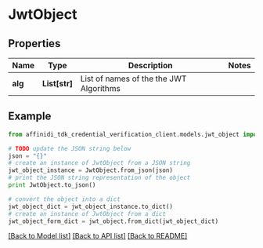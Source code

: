# JwtObject

## Properties

| Name    | Type          | Description                             | Notes |
| ------- | ------------- | --------------------------------------- | ----- |
| **alg** | **List[str]** | List of names of the the JWT Algorithms |

## Example

```python
from affinidi_tdk_credential_verification_client.models.jwt_object import JwtObject

# TODO update the JSON string below
json = "{}"
# create an instance of JwtObject from a JSON string
jwt_object_instance = JwtObject.from_json(json)
# print the JSON string representation of the object
print JwtObject.to_json()

# convert the object into a dict
jwt_object_dict = jwt_object_instance.to_dict()
# create an instance of JwtObject from a dict
jwt_object_form_dict = jwt_object.from_dict(jwt_object_dict)
```

[[Back to Model list]](../README.md#documentation-for-models) [[Back to API list]](../README.md#documentation-for-api-endpoints) [[Back to README]](../README.md)
